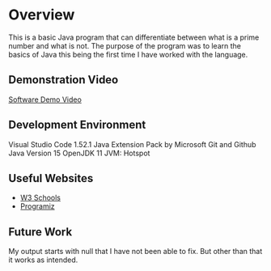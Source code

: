 # Overview
This is a basic Java program that can differentiate between what is a prime number and what is not.
The purpose of the program was to learn the basics of Java this being the first time I have worked with the language.

## Demonstration Video
[Software Demo Video](https://youtu.be/ARnpoFQTSzg)

## Development Environment
Visual Studio Code 1.52.1
Java Extension Pack by Microsoft
Git and Github
Java Version 15
OpenJDK 11
JVM: Hotspot

## Useful Websites
* [W3 Schools](https://www.w3schools.com/java/default.asp)
* [Programiz](https://www.programiz.com/java-programming)

## Future Work
My output starts with null that I have not been able to fix. But other than that it works as intended. 
